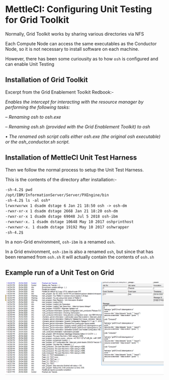 # MettleCI: Configuring Unit Testing for Grid Toolkit

Normally, Grid Toolkit works by sharing various directories via NFS

Each Compute Node can access the same executables as the Conductor Node, so it is not necessary to install software on each machine.

However, there has been some curiousity as to how `osh` is configured and can enable Unit Testing

## Installation of Grid Toolkit

Excerpt from the Grid Enablement Toolkit Redbook:-

*Enables the intercept for interacting with the resource manager by performing the following tasks:*

*– Renaming osh to osh.exe*

*– Renaming osh.sh (provided with the Grid Enablement Toolkit) to osh*

*• The renamed osh script calls either osh.exe (the original osh executable) or the osh\_conductor.sh script.*

## Installation of MettleCI Unit Test Harness

Then we follow the normal process to setup the Unit Test Harness.

This is the contents of the directory after installation:-

`-sh-4.2$ pwd`  
`/opt/IBM/InformationServer/Server/PXEngine/bin`  
`-sh-4.2$ ls -al osh*`  
`lrwxrwxrwx 1 dsadm dstage 6 Jan 21 18:50 osh -> osh-dm`  
`-rwxr-xr-x 1 dsadm dstage 2668 Jan 21 18:20 osh-dm`  
`-rwxr-xr-x 1 dsadm dstage 69048 Jul 5 2018 osh-ibm`  
`-rwxrwxr-x. 1 dsadm dstage 10648 May 10 2017 oshprinthost`  
`-rwxrwxr-x. 1 dsadm dstage 19192 May 10 2017 oshwrapper`  
`-sh-4.2$`

In a non-Grid environment, `osh-ibm` is a renamed `osh`.

In a Grid environment, `osh-ibm` is also a renamed `osh`, but since that has been renamed from `osh.sh` it will actually contain the contents of `osh.sh`

## Example run of a Unit Test on Grid

![](./attachments/image-20221031-003903.png)